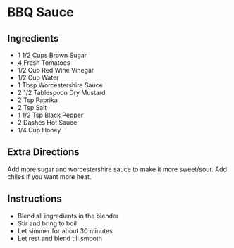 # BBQ Sauce

## Ingredients

* 1 1/2 Cups Brown Sugar
* 4 Fresh Tomatoes
* 1/2 Cup Red Wine Vinegar
* 1/2 Cup Water
* 1 Tbsp Worcestershire Sauce
* 2 1/2 Tablespoon Dry Mustard
* 2 Tsp Paprika
* 2 Tsp Salt
* 1 1/2 Tsp Black Pepper
* 2 Dashes Hot Sauce
* 1/4 Cup Honey

## Extra Directions

Add more sugar and worcestershire sauce to make it more sweet/sour. 
Add chiles if you want more heat. 

## Instructions

* Blend all ingredients in the blender
* Stir and bring to boil
* Let simmer for about 30 minutes
* Let rest and blend till smooth 